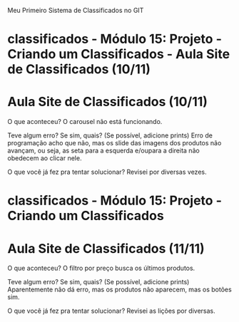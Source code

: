 
Meu Primeiro Sistema de Classificados no GIT


# classificados - Módulo 15: Projeto - Criando um Classificados - Aula Site de Classificados (10/11)
# Aula Site de Classificados (10/11)

O que aconteceu?
O carousel não está funcionando.

Teve algum erro? Se sim, quais? (Se possível, adicione prints)
Erro de programação acho que não, mas os slide das imagens dos produtos não avançam, ou seja, as seta para a esquerda e/oupara a direita não obedecem ao clicar nele.

O que você já fez pra tentar solucionar?
Revisei por diversas vezes.



# classificados - Módulo 15: Projeto - Criando um Classificados
# Aula Site de Classificados (11/11)

O que aconteceu?
O filtro por preço busca os últimos produtos.

Teve algum erro? Se sim, quais? (Se possível, adicione prints)
Aparentemente não dá erro, mas os produtos não aparecem, mas os botões sim.

O que você já fez pra tentar solucionar?
Revisei as lições por diversas.
